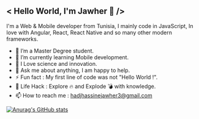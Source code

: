## < Hello World, I'm Jawher 👋 />

I'm a Web & Mobile developer from Tunisia, I mainly code in JavaScript, In love with Angular, React, React Native and so many other modern frameworks.

- 🔭 I’m a Master Degree student.
- 🌱 I’m currently learning Mobile development.
- 💓 I Love science and innovation.
- 💬 Ask me about anything, I am happy to help.
- ⚡️ Fun fact : My first line of code was not "Hello World !".
- 🎯 Life Hack : Explore 🔥 and Explode 💣 with knowledge.
- 📫 How to reach me : hadjhassinejawher3@gmail.com

[![Anurag's GitHub stats](https://github-readme-stats.vercel.app/api?username=HadjHassineJawher)](https://github.com/anuraghazra/github-readme-stats)
